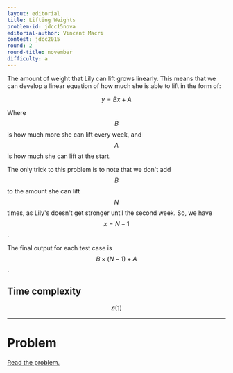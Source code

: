 ```yaml
---
layout: editorial
title: Lifting Weights
problem-id: jdcc15nova
editorial-author: Vincent Macri
contest: jdcc2015
round: 2
round-title: november
difficulty: a
---
```


The amount of weight that Lily can lift grows linearly. This means that we can develop a linear equation of how much she is able to lift in the form of:

$$y = Bx + A$$

Where $$B$$ is how much more she can lift every week, and $$A$$ is how much she can lift at the start.

The only trick to this problem is to note that we don't add $$B$$ to the amount she can lift $$N$$ times, as Lily's doesn't get stronger until the second week. So, we have $$x = N - 1$$.

The final output for each test case is $$B \times (N - 1) + A$$.

## Time complexity
$$\mathcal{O}(1)$$

---

# Problem
[Read the problem.](/cpt-problems/jdcc/2015/november/a)
